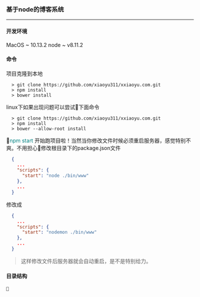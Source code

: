 ### 基于node的博客系统
<hr>

  #### 开发环境
  MacOS ~ 10.13.2
  node ~ v8.11.2

  #### 命令
  项目克隆到本地
  ```shell
    > git clone https://github.com/xiaoyu311/xxiaoyu.com.git
    > npm install
    > bower install
  ```
  linux下如果出现问题可以尝试下面命令
  ```shell
    > git clone https://github.com/xiaoyu311/xxiaoyu.com.git
    > npm install
    > bower --allow-root install
  ```
  <font color='teal'>npm start</font> 开始跑项目啦！当然当你修改文件时候必须重启服务器，感觉特别不爽。不用担心修改根目录下的package.json文件
  ```json
    {
      ...
      "scripts": {
        "start": "node ./bin/www"
      },
      ...
    }
  ```
  修改成
  ```json
    {
      ...
      "scripts": {
        "start": "nodemon ./bin/www"
      },
      ...
    }
  ```
  > 这样修改文件后服务器就会自动重启，是不是特别给力。

  #### 目录结构

    

